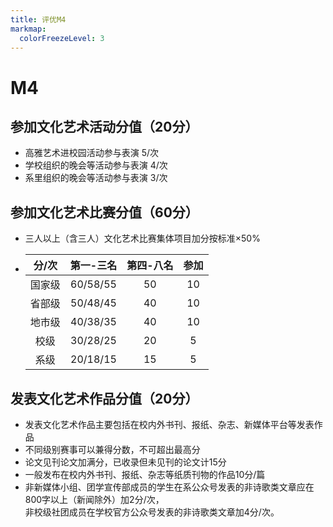 ```yaml
---
title: 评优M4
markmap:
  colorFreezeLevel: 3
---
```

# M4
## 参加文化艺术活动分值（20分）
  - 高雅艺术进校园活动参与表演 5/次 
  - 学校组织的晚会等活动参与表演 4/次 
  - 系里组织的晚会等活动参与表演 3/次
## 参加文化艺术比赛分值（60分）
  - 三人以上（含三人）文化艺术比赛集体项目加分按标准×50%
  - |分/次|第一-三名|第四-八名|参加|
    |:---:|:---:|:---:|:---:|
    |国家级|60/58/55|50|10|
    |省部级|50/48/45|40|10|
    |地市级|40/38/35|40|10|
    |校级|30/28/25|20|5|
    |系级|20/18/15|15|5|

## 发表文化艺术作品分值（20分）
  - 发表文化艺术作品主要包括在校内外书刊、报纸、杂志、新媒体平台等发表作品 
  - 不同级别赛事可以兼得分数，不可超出最高分 
  - 论文见刊论文加满分，已收录但未见刊的论文计15分 
  - 一般发布在校内外书刊、报纸、杂志等纸质刊物的作品10分/篇 
  - 非新媒体小组、团学宣传部成员的学生在系公众号发表的非诗歌类文章应在800字以上（新闻除外）加2分/次，</br>非校级社团成员在学校官方公众号发表的非诗歌类文章加4分/次。 